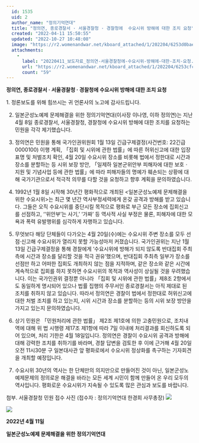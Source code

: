 ```yaml
---
  id: 1535
  uid: 2
  author_name: "정의기억연대"
  title: "정의연, 종로경찰서 · 서울경찰청 · 경찰청에  수요시위 방해에 대한 조치 요청"
  created: "2022-04-11 15:50:55"
  updated: "2022-10-27 10:48:08"
  image: "https://r2.womenandwar.net/kboard_attached/1/202204/6253d0bae469c5233975.png"
  attachments: 
    - 
      label: "20220411_보도자료_정의연-서울경찰청에-수요시위-방해에-대한-조치-요청.hwp"
      url: "https://r2.womenandwar.net/kboard_attached/1/202204/6253cfcfdfab85778961.hwp"
      count: "59"
---
```

**정의연, 종로경찰서 · 서울경찰청 · 경찰청에 수요시위 방해에 대한 조치 요청**

1\. 정론보도를 위해 힘쓰시는 귀 언론사의 노고에 감사드립니다.

2. 일본군성노예제 문제해결을 위한 정의기억연대(이사장 이나영, 이하 정의연)는 지난 4월 8일 종로경찰서, 서울경찰청, 경찰청에 수요시위 방해에 대한 조치를 요청하는 민원을 각각 제기했습니다.

3. 정의연은 민원을 통해 국가인권위원회 1월 13일 긴급구제결정(사건번호: 22긴급0000100) 이행 계획, 「집회 및 시위에 관한 법률」에 따른 허위신고에 대한 입장 표명 및 처벌조치 확인, 4월 20일 수요시위 장소를 비롯해 법에서 정한대로 시간과 장소를 분할하는 등 시위 보장 방안, 「일제하 일본군위안부 피해자에 대한 보호ㆍ지원 및 기념사업 등에 관한 법률」에 따라 피해자들의 명예가 훼손되는 상황에 대해 국가기관으로서 적극적 의무를 다할 것을 요청하고 향후 계획을 문의하였습니다.

4. 1992년 1월 8일 시작해 30년간 평화적으로 개최된 <일본군성노예제 문제해결을 위한 수요시위>는 최근 몇 년간 역사부정세력에게 온갖 공격과 방해를 받고 있습니다. 그들은 오직 수요시위를 중단시킬 목적으로 평화로 부근 모든 장소에 집회신고를 선점하고, ‘‘위안부’는 사기,’ ‘가짜’ 등 역사적 사실 부정은 물론, 피해자에 대한 모욕과 폭력 유발행위를 심각하게 자행하고 있습니다.

5. 무엇보다 해당 단체들이 다가오는 4월 20일(수)에는 수요시위 주변 장소를 모두 선점·신고해 수요시위가 열리지 못할 가능성마저 커졌습니다. 국가인권위는 지난 1월 13일 긴급구제결정을 통해 경찰에게 ‘수요시위에 방해가 되지 않도록 반대집회 주최 측에 시간과 장소를 달리할 것을 적극 권유’했으며, 반대집회 주최측 일부가 장소를 선점만 하고 어떠한 집회도 개최하지 않는 점을 지적하며, 같은 장소와 같은 시간에 계속적으로 집회를 하지 못하면 수요시위의 목적과 역사성이 상실될 것을 우려했습니다. 이는 국가인권위 결정뿐 아니라 「집회 및 시위에 관한 법률」제8조 2항에서도 동일하게 명시되어 있으나 법률 집행의 주무서인 종로경찰서는 아직 제대로 된 조치를 취하지 않고 있습니다. 따라서 정의연은 경찰이 법에서 정한대로 허위신고에 대한 처벌 조치를 하고 있는지, 시위 시간과 장소를 분할하는 등의 시위 보장 방안을 가지고 있는지 문의하였습니다.

6. 상기 민원은 「민원처리에 관한 법률」 제2조 제1호에 의한 고충민원으로, 조치내역에 대해 위 법 시행령 제17조 제1항에 따라 7일 이내에 처리결과를 회신하도록 되어 있으며, 처리 기한은 4월 18일입니다. 정의연은 경찰이 수요시위 공격과 방해에 대해 강력한 조치를 취하기를 바라며, 경찰 답변을 검토한 후 이에 근거해 4월 20일 오전 11시30분 구 일본대사관 앞 평화로에서 수요시위 정상화를 촉구하는 기자회견을 개최할 예정입니다.

7. 수요시위 30년의 역사는 한 단체만의 의지만으로 만들어진 것이 아닌, 일본군성노예제문제의 정의로운 해결을 바라는 모든 세계 시민이 함께 만들어 온 우리 모두의 역사입니다. 평화로운 수요시위가 지속될 수 있도록 많은 관심과 보도를 바랍니다.

첨부. 서울경찰청 민원 접수 사진 (접수자 : 정의기억연대 한경희 사무총장)
![](https://r2.womenandwar.net/kboard_attached/1/202204/6253d0bae469c5233975.png)

![](https://r2.womenandwar.net/kboard_attached/1/202204/6253d0d2a468e7036961.png)

**2022년 4월 11일**

**일본군성노예제 문제해결을 위한 정의기억연대**